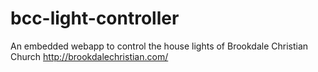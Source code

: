 # bcc-light-controller
An embedded webapp to control the house lights of Brookdale Christian Church
http://brookdalechristian.com/
